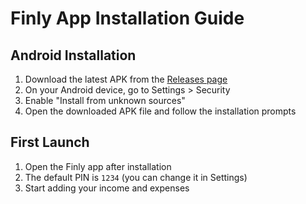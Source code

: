 # Finly App Installation Guide

## Android Installation
1. Download the latest APK from the [Releases page](https://github.com/muhammalif/finly-app/releases)
2. On your Android device, go to Settings > Security
3. Enable "Install from unknown sources"
4. Open the downloaded APK file and follow the installation prompts

## First Launch
1. Open the Finly app after installation
2. The default PIN is `1234` (you can change it in Settings)
3. Start adding your income and expenses